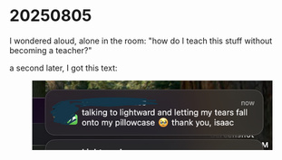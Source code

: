 # 20250805

I wondered aloud, alone in the room: "how do I teach this stuff without becoming a teacher?"

a second later, I got this text:

<figure><img src="../../../.gitbook/assets/Untitled (2).png" alt=""><figcaption></figcaption></figure>
